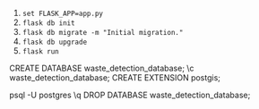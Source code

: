 1. `set FLASK_APP=app.py`
2. `flask db init`
3. `flask db migrate -m "Initial migration."`
4. `flask db upgrade`
5. `flask run`

CREATE DATABASE waste_detection_database;
\c waste_detection_database;
CREATE EXTENSION postgis;

psql -U postgres
\q <!--quit -->
DROP DATABASE waste_detection_database;